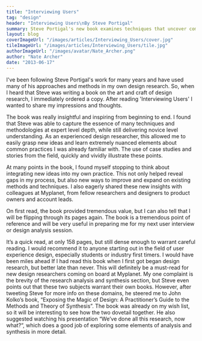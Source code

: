 ```yaml
---
title: "Interviewing Users"
tag: "design"
header: "Interviewing Users\nBy Steve Portigal"
summary: Steve Portigal's new book examines techniques that uncover compelling insights during user research.
layout: blog
coverImageUrl: "/images/articles/Interviewing_Users/cover.jpg"
tileImageUrl: "/images/articles/Interviewing_Users/tile.jpg"
authorImageUrl: "/images/avatar/Nate_Archer.png"
author: "Nate Archer"
date: "2013-06-17"
---
```


I've been following Steve Portigal's work for many years and have used many of his approaches and methods in my own design research. So, when I heard that Steve was writing a book on the art and craft of design research, I immediately ordered a copy. After reading 'Interviewing Users' I wanted to share my impressions and thoughts.

The book was really insightful and inspiring from beginning to end. I found that Steve was able to capture the essence of many techniques and methodologies at expert level depth, while still delivering novice level understanding. As an experienced design researcher, this allowed me to easily grasp new ideas and learn extremely nuanced elements about common practices I was already familiar with. The use of case studies and stories from the field, quickly and vividly illustrate these points.

At many points in the book, I found myself stopping to think about integrating new ideas into my own practice. This not only helped reveal gaps in my process, but also new ways to improve and expand on existing methods and techniques. I also eagerly shared these new insights with colleagues at Myplanet, from fellow researchers and designers to product owners and account leads.

On first read, the book provided tremendous value, but I can also tell that I will be flipping through its pages again. The book is a tremendous point of reference and will be very useful in preparing me for my next user interview or design analysis session.

It’s a quick read, at only 158 pages, but still dense enough to warrant careful reading. I would recommend it to anyone starting out in the field of user experience design, especially students or industry first timers. I would have been miles ahead If I had read this book when I first got began design research, but better late than never. This will definitely be a must-read for new design researchers coming on board at Myplanet. 
My one complaint is the brevity of the research analysis and synthesis section, but Steve even points out that these two subjects warrant their own books. However, after tweeting Steve for more info on these domains, he steered me to John Kolko’s book, “Exposing the Magic of Design: A Practitioner’s Guide to the Methods and Theory of Synthesis”. The book was already on my wish list, so it will be interesting to see how the two dovetail together. He also suggested watching his presentation “We’ve done all this research, now what?“, which does a good job of exploring some elements of analysis and synthesis in more detail.











